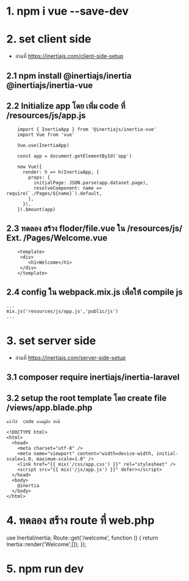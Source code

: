 # 1. npm i vue --save-dev
# 2. set client side 
   * อ่านที่ https://inertiajs.com/client-side-setup
   ## 2.1 npm install @inertiajs/inertia @inertiajs/inertia-vue
   ## 2.2 Initialize app โดย เพิ่ม code ที่ /resources/js/app.js
        
        import { InertiaApp } from '@inertiajs/inertia-vue'
        import Vue from 'vue'

        Vue.use(InertiaApp)

        const app = document.getElementById('app')

        new Vue({
          render: h => h(InertiaApp, {
            props: {
              initialPage: JSON.parse(app.dataset.page),
              resolveComponent: name => require(`./Pages/${name}`).default,
            },
          }),
        }).$mount(app)
        
   ## 2.3 ทดลอง สร้าง floder/file.vue  ใน /resources/js/  Ext.   /Pages/Welcome.vue
        <template>
         <div>
            <h1>Welcome</h1>
         </div>
        </template>

   ## 2.4 config  ใน webpack.mix.js เพื่อให้ compile js 
    
    ...
    mix.js('resources/js/app.js','public/js')
    ...
    

# 3. set server side 
 * อ่านที่ https://inertiajs.com/server-side-setup
 ## 3.1 composer require inertiajs/inertia-laravel

 ## 3.2 setup the root template  โดย   create file /views/app.blade.php
    แล้วใส่  code ตามคู่มือ ดังนี้
     
    <!DOCTYPE html>
    <html>
      <head>
        <meta charset="utf-8" />
        <meta name="viewport" content="width=device-width, initial-scale=1.0, maximum-scale=1.0" />
        <link href="{{ mix('/css/app.css') }}" rel="stylesheet" />
        <script src="{{ mix('/js/app.js') }}" defer></script>
      </head>
      <body>
        @inertia
      </body>
    </html>
    
# 4. ทดลอง สร้าง route ที่ web.php

  use Inertia\Inertia;
 Route::get('/welcome', function () {
    return Inertia::render('Welcome',[]);
});

# 5. npm run dev
